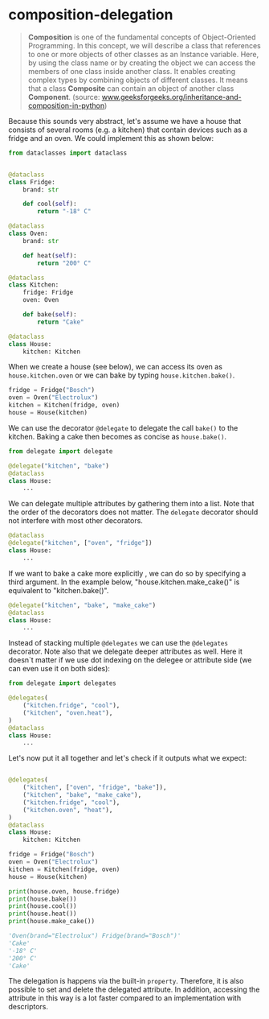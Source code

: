 # composition-delegation

>**Composition** is one of the fundamental concepts of Object-Oriented Programming. 
In this concept, we will describe a class that references to one or more objects of other classes as an Instance variable. 
Here, by using the class name or by creating the object we can access the members of one class inside another class. 
It enables creating complex types by combining objects of different classes. 
It means that a class **Composite** can contain an object of another class **Component**.
(source: www.geeksforgeeks.org/inheritance-and-composition-in-python)

Because this sounds very abstract, let's assume we have a house that consists of several rooms (e.g. a kitchen) that contain devices such as a fridge and an oven. 
We could implement this as shown below:

```python
from dataclasses import dataclass


@dataclass
class Fridge:
    brand: str

    def cool(self):
        return "-18° C"

@dataclass
class Oven:
    brand: str

    def heat(self):
        return "200° C"

@dataclass
class Kitchen:
    fridge: Fridge
    oven: Oven

    def bake(self):
        return "Cake"

@dataclass
class House:
    kitchen: Kitchen
```

When we create a house (see below), we can access its oven as `house.kitchen.oven` or we can bake by typing `house.kitchen.bake()`.

```python
fridge = Fridge("Bosch")
oven = Oven("Electrolux")
kitchen = Kitchen(fridge, oven)
house = House(kitchen)
```

We can use the decorator `@delegate` to delegate the call `bake()` to the kitchen.
Baking a cake then becomes as concise as `house.bake()`.

```python
from delegate import delegate

@delegate("kitchen", "bake")
@dataclass
class House:
    ...
```

We can delegate multiple attributes by gathering them into a list. Note that the order of the decorators does not matter. The `delegate` decorator should not interfere with most other decorators.

```python
@dataclass
@delegate("kitchen", ["oven", "fridge"])
class House:
    ...
```

If we want to bake a cake more explicitly , we can do so by specifying a third argument. In the example below, "house.kitchen.make_cake()" is equivalent to "kitchen.bake()".

```python
@delegate("kitchen", "bake", "make_cake")
@dataclass
class House:
    ...
```

Instead of stacking multiple `@delegates` we can use the `@delegates` decorator.
Note also that we delegate deeper attributes as well. Here it doesn`t matter if we use dot indexing on the delegee or attribute side (we can even use it on both sides):

```python
from delegate import delegates

@delegates(
    ("kitchen.fridge", "cool"),
    ("kitchen", "oven.heat"),
)
@dataclass
class House:
    ...
```

Let's now put it all together and let's check if it outputs what we expect:

```python

@delegates(
    ("kitchen", ["oven", "fridge", "bake"]),
    ("kitchen", "bake", "make_cake"),
    ("kitchen.fridge", "cool"),
    ("kitchen.oven", "heat"),
)
@dataclass
class House:
    kitchen: Kitchen

fridge = Fridge("Bosch")
oven = Oven("Electrolux")
kitchen = Kitchen(fridge, oven)
house = House(kitchen)

print(house.oven, house.fridge)
print(house.bake())
print(house.cool())
print(house.heat())
print(house.make_cake())

'Oven(brand="Electrolux") Fridge(brand="Bosch")'
'Cake'
'-18° C'
'200° C'
'Cake'
```

The delegation is happens via the built-in `property`. Therefore, it is also possible to set and delete the delegated attribute. 
In addition, accessing the attribute in this way is a lot faster compared to an implementation with descriptors.